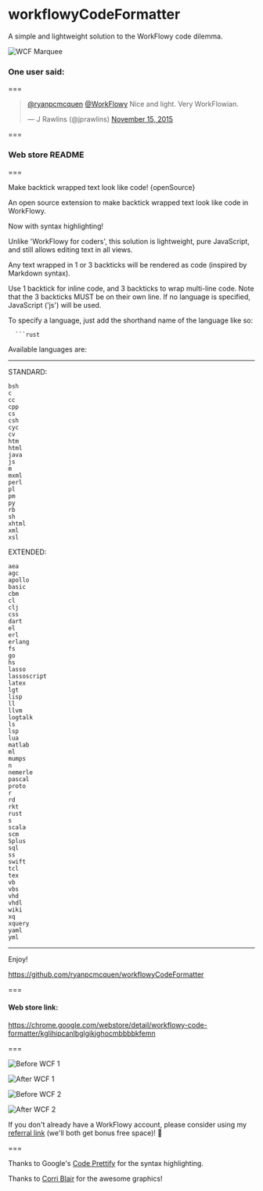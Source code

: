 # workflowyCodeFormatter
A simple and lightweight solution to the WorkFlowy code dilemma.

![WCF Marquee](https://raw.githubusercontent.com/ryanpcmcquen/workflowyCodeFormatter/master/wcf_marquee.png)

### One user said:
===
<blockquote class="twitter-tweet" data-conversation="none" lang="en"><p lang="en" dir="ltr"><a href="https://twitter.com/ryanpcmcquen">@ryanpcmcquen</a> <a href="https://twitter.com/WorkFlowy">@WorkFlowy</a> Nice and light. Very WorkFlowian.</p>&mdash; J Rawlins (@jprawlins) <a href="https://twitter.com/jprawlins/status/665998935643656192">November 15, 2015</a></blockquote>
<script async src="//platform.twitter.com/widgets.js" charset="utf-8"></script>
===

### Web store README
===

Make backtick wrapped text look like code! {openSource}

An open source extension to make backtick wrapped text look like code in WorkFlowy.

Now with syntax highlighting!

Unlike 'WorkFlowy for coders', this solution is lightweight, pure JavaScript, and still allows editing text in all views.

Any text wrapped in 1 or 3 backticks will be rendered as code (inspired by Markdown syntax).

Use 1 backtick for inline code, and 3 backticks to wrap multi-line code. Note that the 3 backticks MUST be on their own line. If no language is specified, JavaScript ('js') will be used.

To specify a language, just add the shorthand name of the language like so:

```
  ```rust
```

Available languages are:

**********
STANDARD:
```
bsh
c
cc
cpp
cs
csh
cyc
cv
htm
html
java
js
m
mxml
perl
pl
pm
py
rb
sh
xhtml
xml
xsl
```
EXTENDED:
```
aea
agc
apollo
basic
cbm
cl
clj
css
dart
el
erl
erlang
fs
go
hs
lasso
lassoscript
latex
lgt
lisp
ll
llvm
logtalk
ls
lsp
lua
matlab
ml
mumps
n
nemerle
pascal
proto
r
rd
rkt
rust
s
scala
scm
Splus
sql
ss
swift
tcl
tex
vb
vbs
vhd
vhdl
wiki
xq
xquery
yaml
yml
```
**********

Enjoy!

https://github.com/ryanpcmcquen/workflowyCodeFormatter

===

#### Web store link:

https://chrome.google.com/webstore/detail/workflowy-code-formatter/kglihipcanlbglgikjghocmbbbbkfemn

===

![Before WCF 1](https://raw.githubusercontent.com/ryanpcmcquen/workflowyCodeFormatter/master/before_WCF__1.jpg)

![After WCF 1](https://raw.githubusercontent.com/ryanpcmcquen/workflowyCodeFormatter/master/after_WCF__1.jpg)

![Before WCF 2](https://raw.githubusercontent.com/ryanpcmcquen/workflowyCodeFormatter/master/before_WCF__2.jpg)

![After WCF 2](https://raw.githubusercontent.com/ryanpcmcquen/workflowyCodeFormatter/master/after_WCF__2.jpg)


If you don't already have a WorkFlowy account, please consider using my [referral link](https://workflowy.com/invite/32bf69e5.lnx) (we'll both get bonus free space)! :tada:

===

Thanks to Google's [Code Prettify](https://github.com/google/code-prettify) for the syntax highlighting.

Thanks to [Corri Blair](http://www.corriblair.com/) for the awesome graphics!

